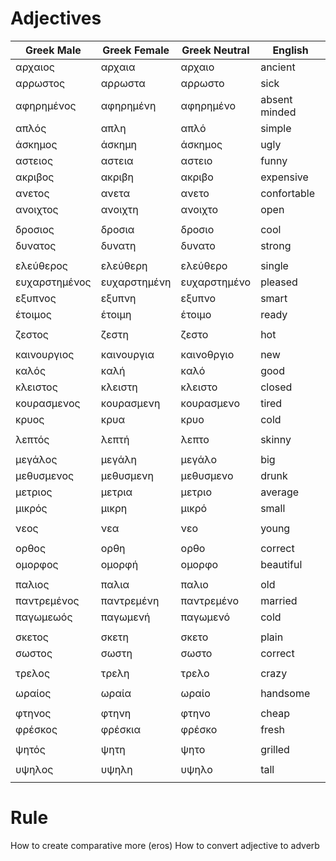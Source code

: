 # Adjectives

| Greek Male | Greek Female | Greek Neutral | English |
|--|--|--|--|
| αρχαιος | αρχαια | αρχαιο | ancient |
| αρρωστος | αρρωστα | αρρωστο | sick |
| αφηρημένος | αφηρημένη | αφηρημένο | absent minded |
| απλός | απλη | απλό | simple |
| άσκημος | άσκημη | άσκημος | ugly |
| αστειος | αστεια | αστειο | funny |
| ακριβος | ακριβη | ακριβο | expensive |
| ανετος | ανετα | ανετο | confortable |
| ανοιχτος | ανοιχτη | ανοιχτο | open |
|  |  |  |  |
| δροσιος | δροσια | δροσιο | cool |
| δυνατος | δυνατη | δυνατο | strong |
|  |  |  |  |
| ελεύθερος | ελεύθερη | ελεύθερο | single |
| ευχαρστημένος | ευχαρστημένη | ευχαρστημένο | pleased |
| εξυπνος | εξυπνη | εξυπνο | smart |
| έτοιμος | έτοιμη | έτοιμο | ready |
|  |  |  |  |
| ζεστος | ζεστη | ζεστο | hot |
|  |  |  |  |
| καινουργιος | καινουργια | καινοθργιο | new |
| καλός | καλή | καλό | good |
| κλειστος | κλειστη | κλειστο | closed |
| κουρασμενος | κουρασμενη | κουρασμενο | tired |
| κρυος | κρυα | κρυο | cold |
|  |  |  |  |
| λεπτός | λεπτή | λεπτο | skinny |
|  |  |  |  |
| μεγάλος | μεγάλη | μεγάλο | big |
| μεθυσμενος | μεθυσμενη | μεθυσμενο | drunk |
| μετριος | μετρια | μετριο | average |
| μικρός | μικρη | μικρό | small |
|  |  |  |  |
| νεος | νεα | νεο | young |
|  |  |  |  |
| ορθος | ορθη | ορθο | correct |
| ομορφος | ομορφή | ομορφο | beautiful |
|  |  |  |  |
| παλιος | παλια | παλιο | old |
| παντρεμένος | παντρεμένη | παντρεμένο | married |
| παγωμεωός | παγωμενή | παγωμενό | cold |
|  |  |  |  |
| σκετος | σκετη | σκετο | plain |
| σωστος | σωστη | σωστο | correct |
|  |  |  |  |
| τρελος | τρελη | τρελο | crazy |
|  |  |  |  |
| ωραίος | ωραία | ωραίο | handsome |
|  |  |  |  |
| φτηνος | φτηνη | φτηνο | cheap |
| φρέσκος | φρέσκια | φρέσκο | fresh |
|  |  |  |  |
| ψητός | ψητη | ψητο | grilled |
|  |  |  |  |
| υψηλος | υψηλη | υψηλο | tall |
|  |  |  |  |

# Rule

How to create comparative more (eros)
How to convert adjective to adverb 